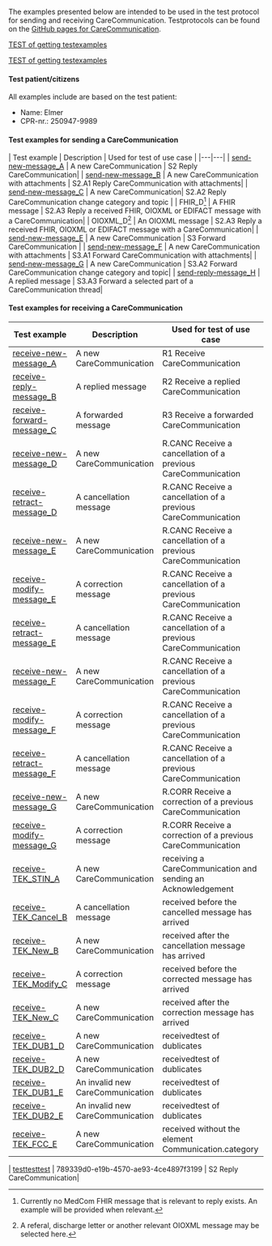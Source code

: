 The examples presented below are intended to be used in the test protocol for sending and receiving CareCommunication. Testprotocols can be found on the [GitHub pages for CareCommunication](https://medcomdk.github.io/dk-medcom-carecommunication/#2-test-and-certification). 

[TEST of getting testexamples](./CareCommunication_Ex_send.zip)

[TEST of getting testexamples](CareCommunication_Ex_receive.zip)


#### Test patient/citizens
All examples include are based on the test patient:
* Name: Elmer
* CPR-nr.: 250947-9989

#### Test examples for sending a CareCommunication

|  Test example     |     Description     | Used for test of use case |
|---|---|
| [send-new-message_A](./Bundle-94de89c4-1d41-4e35-b535-14d0c198fec7.html) | A new CareCommunication   | S2 Reply CareCommunication|
| [send-new-message_B](./Bundle-8887f191-498f-4056-941e-76ac471a8321.html) | A new CareCommunication with attachments  | S2.A1 Reply CareCommunication with attachments|
| [send-new-message_C](./Bundle-b9d70cd1-e368-4552-85a9-ab8b68482fec.html) | A new CareCommunication| S2.A2 Reply CareCommunication change category and topic |
| FHIR_D[^1] | A FHIR message  |  S2.A3 Reply a received FHIR, OIOXML or EDIFACT message with a CareCommunication|
| OIOXML_D[^2] | An OIOXML message |  S2.A3 Reply a received FHIR, OIOXML or EDIFACT message with a CareCommunication|
| [send-new-message_E](./Bundle-79036635-8f3a-40be-a3d8-81f7abb6a3e4.html) | A new CareCommunication  | S3 Forward CareCommunication |
| [send-new-message_F](./Bundle-87d8419d-374f-4893-b918-68a29c472398.html) | A new CareCommunication with attachments  | S3.A1 Forward CareCommunication with attachments|
| [send-new-message_G](./Bundle-6d185767-2168-48f4-a79f-75db4924eaa2.html) | A new CareCommunication | S3.A2 Forward CareCommunication change category and topic|
| [send-reply-message_H](./Bundle-ad3c34d7-6413-4432-b48d-3422fc5a4ce5.html) | A replied message | S3.A3 Forward a selected part of a CareCommunication thread|

[^1]: Currently no MedCom FHIR message that is relevant to reply exists. An example will be provided when relevant.
[^2]: A referal, discharge letter or another relevant OIOXML message may be selected here. 

#### Test examples for receiving a CareCommunication

|  Test example     |     Description     | Used for test of use case |
|---|---|---|
| [receive-new-message_A](./) | A new CareCommunication  | R1 Receive CareCommunication|
| [receive-reply-message_B](./) | A replied message |R2 Receive a replied CareCommunication |
| [receive-forward-message_C](./) | A forwarded message | R3 Receive a forwarded CareCommunication|
| [receive-new-message_D](./) | A new CareCommunication   | R.CANC Receive a cancellation of a previous CareCommunication |
| [receive-retract-message_D](./) | A cancellation message  |R.CANC Receive a cancellation of a previous CareCommunication |
| [receive-new-message_E](./) | A new CareCommunication| R.CANC Receive a cancellation of a previous CareCommunication |
| [receive-modify-message_E](./) | A correction message| R.CANC Receive a cancellation of a previous CareCommunication |
| [receive-retract-message_E](./) | A cancellation message |R.CANC Receive a cancellation of a previous CareCommunication |
| [receive-new-message_F](./) | A new CareCommunication | R.CANC Receive a cancellation of a previous CareCommunication|
| [receive-modify-message_F](./) | A correction message | R.CANC Receive a cancellation of a previous CareCommunication|
| [receive-retract-message_F](./) | A cancellation message| R.CANC Receive a cancellation of a previous CareCommunication |
| [receive-new-message_G](./) | A new CareCommunication |R.CORR Receive a correction of a previous CareCommunication |
| [receive-modify-message_G](./) | A correction message | R.CORR Receive a correction of a previous CareCommunication|
| [receive-TEK_STIN_A](./) | A new CareCommunication |receiving a CareCommunication and sending an Acknowledgement |
| [receive-TEK_Cancel_B](./) | A cancellation message  |received before the cancelled message has arrived |
| [receive-TEK_New_B](./) | A new CareCommunication  | received after the cancellation message has arrived|
| [receive-TEK_Modify_C](./) | A correction message  | received before the corrected message has arrived|
| [receive-TEK_New_C](./) | A new CareCommunication  | received after the correction message has arrived|
| [receive-TEK_DUB1_D](./) | A new CareCommunication  | receivedtest of dublicates|
| [receive-TEK_DUB2_D](./) | A new CareCommunication  |receivedtest of dublicates |
| [receive-TEK_DUB1_E](./) | An invalid new CareCommunication |receivedtest of dublicates |
| [receive-TEK_DUB2_E](./) | An invalid new CareCommunication | receivedtest of dublicates|
| [receive-TEK_FCC_E](./) | A new CareCommunication  | received without the element Communication.category|



| [testtesttest](./Bundle-789339d0-e19b-4570-ae93-4ce4897f3199.html) | 789339d0-e19b-4570-ae93-4ce4897f3199   | S2 Reply CareCommunication|
